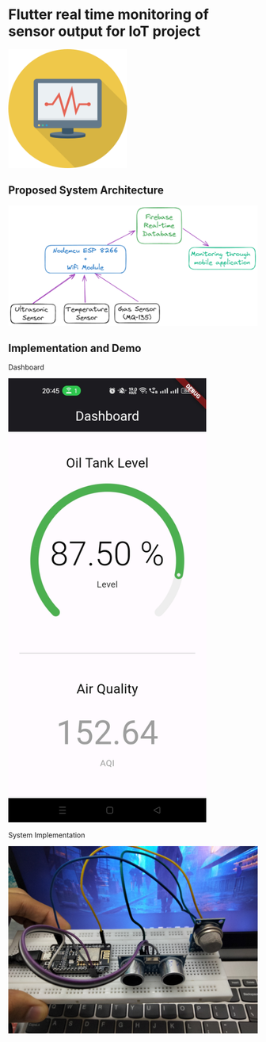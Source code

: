 # Flutter real time monitoring of sensor output for IoT project 

<img src="https://github.com/Prakhar29Sharma/Flutter_IoT_Project/blob/main/readme_asset/icon.png?raw=true" width="240px"/>

## Proposed System Architecture

<img src="https://github.com/Prakhar29Sharma/Flutter_IoT_Project/blob/main/readme_asset/System%20Flow.png?raw=true" width="720px" />

## Implementation and Demo

Dashboard

<img src="https://github.com/Prakhar29Sharma/Flutter_IoT_Project/blob/main/readme_asset/app-ss.jpg?raw=true" width="400px" />

System Implementation

<img src="https://github.com/Prakhar29Sharma/Flutter_IoT_Project/blob/main/readme_asset/implementation.jpg?raw=true" width="720px" />

